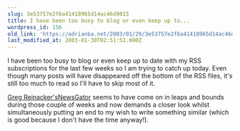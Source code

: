 ```yaml
---
slug: 3e53757e2f6a41418965d14ac46d9015
title: I have been too busy to blog or even keep up to...
wordpress_id: 156
old_link: 'https://adrianba.net/2003/01/29/3e53757e2f6a41418965d14ac46d9015/'
last_modified_at: 2003-01-30T02:51:51.000Z
---
```


I have been too busy to blog or even keep up to date with my RSS
subscriptions for the last few weeks so I am trying to catch up
today. Even though many posts will have disappeared off the bottom
of the RSS files, it's still too much to read so I'll have to skip
most of it.

[Greg
Reinacker's](http://www.rassoc.com/gregr/weblog/default.aspx)[NewsGator](http://www.rassoc.com/newsgator/) seems to
have come on in leaps and bounds during those couple of weeks and
now demands a closer look whilst simultaneously putting an end to
my wish to write something similar (which is good because I don't
have the time anyway!).
